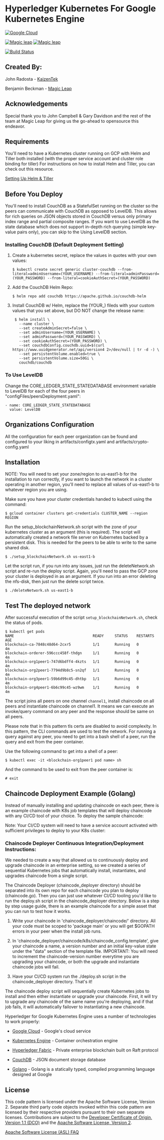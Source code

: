 # Hyperledger Kubernetes For Google Kubernetes Engine
[![Google Cloud](https://deepchains.files.wordpress.com/2017/12/hyperlegerlogo.png?w=400)](https://www.hyperledger.org)

[![Magic leap](https://res.cloudinary.com/dww6hce3q/image/upload/c_scale,w_235/v1578606946/Magic_Leap_jgpl4o.png)](https://www.magicleap.com) [![Magic leap](https://res.cloudinary.com/dww6hce3q/image/upload/c_scale,w_190/v1578607063/unnamed_vjsgpe.png)](http://www.kaizentek.io)

[![Build Status](https://travis-ci.org/joemccann/dillinger.svg?branch=master)](https://travis-ci.org/joemccann/dillinger)

## Created By:
John Radosta - [KaizenTek](http://www.kaizentek.io)

Benjamin Beckman - [Magic Leap](http://www.magicleap.com)

## Acknowledgements
Special thank you to John Campbell & Gary Davidson and the rest of the team at Magic Leap for giving us the go-ahead to opensource this endeavor. 

## Requirements
You'll need to have a Kubernetes cluster running on GCP with Helm and Tiller both installed (with the proper service account and cluster role binding for tiller) For instructions on how to install Helm and Tiller, you can check out this resource.

[Setting Up Helm & Tiller](http://docs.shippable.com/deploy/tutorial/deploy-to-gcp-gke-helm/)

## Before You Deploy

You'll need to install CouchDB as a StatefulSet running on the cluster so the peers can communicate with CouchDB as opposed to LevelDB. This allows for rich queries on JSON objects stored in CouchDB versus only primary index range and partial composite ranges. If you want to use LevelDB as the state database which does not support in-depth rich querying (simple key-value pairs only), you can skip to the Using LevelDB section. 

### Installing CouchDB (Default Deployment Setting)

1. Create a kubernetes secret, replace the values in quotes with your own values:

    ```
    $ kubectl create secret generic cluster-couchdb --from-literal=adminUsername=(YOUR_USERNAME) --from-literal=adminPassword=(YOUR_PASSWORD) --from-literal=cookieAuthSecret=(YOUR_PASSWORD)  
    ```

2. Add the CouchDB Helm Repo:

    ```
    $ helm repo add couchdb https://apache.github.io/couchdb-helm
    ```

3. Install CouchDB w/ Helm, replace the (YOUR_) fileds with your custom values that you set above, but DO NOT change the release name:


   ```
    $ helm install \
      --name cluster \  
      --set createAdminSecret=false \  
      --set adminUsername=(YOUR_USERNAME) \  
      --set adminPassword=(YOUR_PASSWORD) \  
      --set cookieAuthSecret=(YOUR_PASSWORD) \  
      --set couchdbConfig.couchdb.uuid=$(curl https://www.uuidgenerator.net/api/version4 2>/dev/null | tr -d -) \  
      --set persistentVolume.enabled=true \  
      --set persistentVolume.size=50Gi \  
      couchdb/couchdb  
    ```
    
### To Use LevelDB 
Change the CORE_LEDGER_STATE_STATEDATABASE environment variable to LevelDB for each of the four peers in "configFiles/peersDeployment.yaml":

```
- name: CORE_LEDGER_STATE_STATEDATABASE
  value: LevelDB 
```

## Organizations Configuration
All the configuration for each peer organization can be found and configured to your liking in artifacts/configtx.yaml and artifacts/crypto-config.yaml

## Installation

NOTE: You will need to set your zone/region to us-east1-b for the installation to run correctly, if you want to launch the network in a cluster operating in another region, you'll need to replace all values of us-east1-b to whatever region you are using.

Make sure you have your cluster credentials handed to kubectl using the command:

```
$ gcloud container clusters get-credentials CLUSTER_NAME --region REGION
```

Run the setup_blockchainNetwork.sh script with the zone of your kubernetes cluster as an argument (this is required). The script will automatically created a network file server on Kubernetes backed by a persistent disk. This is needed for the peers to be able to write to the same shared disk. 

```
$ ./setup_blockchainNetwork.sh us-east1-b
```

Let the script run, if you run into any issues, just run the deleteNetwork.sh script and re-run the deploy script. Again, you'll need to pass the GCP zone your cluster is deployed in as an argument. If you run into an error deleting the nfs-disk, then just run the delete script twice. 

```
$ ./deleteNetwork.sh us-east1-b
```

## Test The deployed network

After successful execution of the script `setup_blockchainNetwork.sh`, check the status of pods.

```
$ kubectl get pods
NAME                                    READY     STATUS    RESTARTS   AGE
blockchain-ca-7848c48d64-2cxr5          1/1       Running   0          4m
blockchain-orderer-596ccc458f-thdgn     1/1       Running   0          4m
blockchain-org1peer1-747d6bdff4-4kzts   1/1       Running   0          4m
blockchain-org2peer1-7794d9b8c5-sn2qf   1/1       Running   0          4m
blockchain-org3peer1-59b6d99c45-dhtbp   1/1       Running   0          4m
blockchain-org4peer1-6b6c99c45-wz9wm    1/1       Running   0          4m
```

The script joins all peers on one channel `channel1`, install chaincode on all peers and instantiate chaincode on channel1. It means we can execute an invoke/query command on any peer and the response should be same on all peers. 

Please note that in this pattern tls certs are disabled to avoid complexity. In this pattern, the CLI commands are used to test the network. For running a query against any peer, you need to get into a bash shell of a peer, run the query and exit from the peer container.

Use the following command to get into a shell of a peer:

  ```
  $ kubectl exec -it <blockchain-org1peer1 pod name> sh
  ```

And the command to be used to exit from the peer container is:

  ```
  # exit
  ```


## Chaincode Deployment Example (Golang)
Instead of manually installing and updating chaincode on each peer, there is an example chaincode with K8s job templates that will deploy chaincode with any CI/CD tool of your choice. To deploy the sample chaincode:

Note: Your CI/CD system will need to have a service account activated with sufficient privileges to deploy to your K8s cluster: 

### Chaincode Deployer Continuous Integration/Deployment Instructions:
We needed to create a way that allowed us to continuously deploy and upgrade chaincode in an enterprise setting, so we created a series of sequential Kubernetes jobs that automatically install, instantiates, and upgrades chaincode from a single script. 

The Chaincode Deployer (chaincode_deployer directory) should be separated into its own repo for each chaincode you plan to deploy (chaincode.go). Then you can just use whatever CI/CD tooling you'd like to run the deploy.sh script in the chaincode_deployer directory. Below is a step by step usage guide, there is an example chaincode for a simple asset that you can run to test how it works. 

1. Write  your chaincode in 'chaincode_deployer/chaincode/' directory. All your code must be scoped to 'package main' or you will get $GOPATH errors in your peer when the install job runs.

2. In 'chaincode_deployer/chaincode/k8s/chaincode_config.template', give your chaincode a name, a version number and an initial key-value state under the "data" section of the template file. IMPORTANT: You will need to increment the chaincode-version number everytime you are upgrading your chaincode, or both the upgrade and instantiate chaincode jobs will fail. 

3. Have your CI/CD system run the ./deploy.sh script in the chaincode_deployer directory. That's it!

The chaincode deploy script will sequentially create Kubernetes jobs to install and then either instantiate or upgrade your chaincode. First, it will try to upgrade any chaincode of the same name you're deploying, and if that job fails, it will automatically failover to instantiating a new chaincode. 

Hyperledger for Google Kubernetes Engine uses a number of technologies to work properly:

* [Google Cloud] - Google's cloud service 
* [Kubernetes Engine] - Container orchestration engine
* [Hyperledger Fabric] - Private enterprise blockchain built on Raft protocol 
* [CouchDB] - JSON document storage database
* [Golang] - Golang is a statically typed, compiled programming language designed at Google

   [Hyperledger Fabric]: <https://www.hyperledger.org>
   [Google Cloud]: <https://cloud.google.com>
   [Kubernetes Engine]: <http://kubernetes.io>
   [CouchDB]: <http://couchdb.apache.org>
   [Golang]: <http://www.golang.org>

## License
This code pattern is licensed under the Apache Software License, Version 2.  Separate third party code objects invoked within this code pattern are licensed by their respective providers pursuant to their own separate licenses. Contributions are subject to the [Developer Certificate of Origin, Version 1.1 (DCO)](https://developercertificate.org/) and the [Apache Software License, Version 2](https://www.apache.org/licenses/LICENSE-2.0.txt).

[Apache Software License (ASL) FAQ](https://www.apache.org/foundation/license-faq.html#WhatDoesItMEAN)